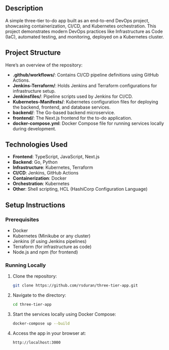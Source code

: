 ## Description

A simple three-tier to-do app built as an end-to-end DevOps project, showcasing containerization, CI/CD, and Kubernetes orchestration. This project demonstrates modern DevOps practices like Infrastructure as Code (IaC), automated testing, and monitoring, deployed on a Kubernetes cluster.

## Project Structure

Here’s an overview of the repository:

- **.github/workflows/**: Contains CI/CD pipeline definitions using GitHub Actions.
- **Jenkins-Terraform/**: Holds Jenkins and Terraform configurations for infrastructure setup.
- **Jenkinsfiles/**: Pipeline scripts used by Jenkins for CI/CD.
- **Kubernetes-Manifests/**: Kubernetes configuration files for deploying the backend, frontend, and database services.
- **backend/**: The Go-based backend microservice.
- **frontend/**: The Next.js frontend for the to-do application.
- **docker-compose.yml**: Docker Compose file for running services locally during development.

## Technologies Used

- **Frontend**: TypeScript, JavaScript, Next.js
- **Backend**: Go, Python
- **Infrastructure**: Kubernetes, Terraform
- **CI/CD**: Jenkins, GitHub Actions
- **Containerization**: Docker
- **Orchestration**: Kubernetes
- **Other**: Shell scripting, HCL (HashiCorp Configuration Language)

## Setup Instructions

### Prerequisites

- Docker
- Kubernetes (Minikube or any cluster)
- Jenkins (if using Jenkins pipelines)
- Terraform (for infrastructure as code)
- Node.js and npm (for frontend)

### Running Locally

1. Clone the repository:

   ```bash
   git clone https://github.com/rsduran/three-tier-app.git
   ```
2. Navigate to the directory:

   ```bash
   cd three-tier-app
   ```
3. Start the services locally using Docker Compose:

   ```bash
   docker-compose up --build
   ```
5. Access the app in your browser at:

   ```bash
   http://localhost:3000
   ```
